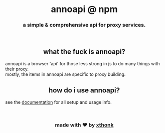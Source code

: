 <div align="center">
    <h1>annoapi @ npm</h1>
    <h3>a simple & comprehensive api for proxy services.</h3>
</div><br>

<h2 align="center">what the fuck is annoapi?</h2>
annoapi is a browser 'api' for those less strong in js to do many things with their proxy.<br>
mostly, the items in annoapi are specific to proxy building.<br>

<h2 align="center">how do i use annoapi?</h2>

see the [documentation](https://github.com/AnnotateHQ/AnnoAPI/blob/master/docs/1_welcome.md) for all setup and usage info.

<br>
<h3 align="center">made with ❤️ by <a href="https://github.com/VillainsRule">xthonk</a></h3>